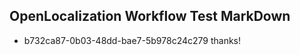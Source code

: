 ## OpenLocalization Workflow Test MarkDown
* b732ca87-0b03-48dd-bae7-5b978c24c279 thanks!

<!--HONumber=Jul16_HO5-->


